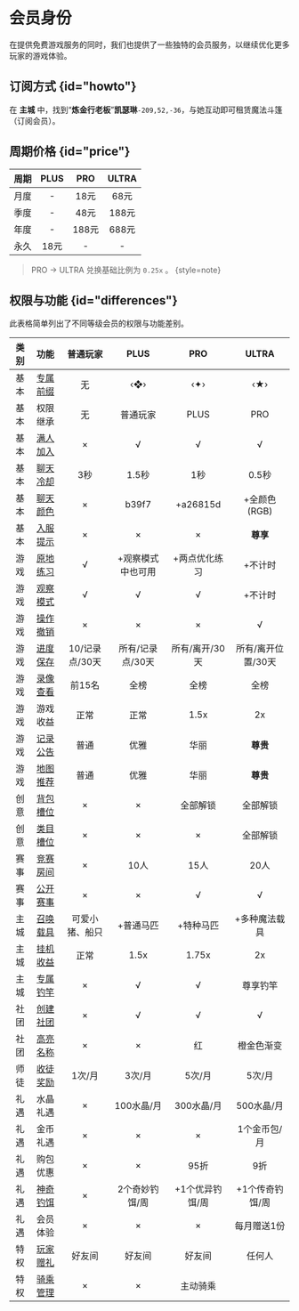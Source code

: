 # 会员身份

在提供免费游戏服务的同时，我们也提供了一些独特的会员服务，以继续优化更多玩家的游戏体验。

## 订阅方式 {id="howto"}

在 **主城** 中，找到“**炼金行老板**”**凯瑟琳**`-209,52,-36`，与她互动即可租赁魔法斗篷（订阅会员）。

## 周期价格 {id="price"}

| 周期 | PLUS | PRO  | ULTRA |
|:--:|:----:|:----:|:-----:|
| 月度 |  -   | 18元  |  68元  |
| 季度 |  -   | 48元  | 188元  |
| 年度 |  -   | 188元 | 688元  |
| 永久 | 18元  |  -   |   -   |

> PRO -> ULTRA 兑换基础比例为 `0.25x` 。 {style=note}

## 权限与功能 {id="differences"}

此表格简单列出了不同等级会员的权限与功能差别。

| 类别 |               功能                |    普通玩家    |    PLUS    |    PRO    |    ULTRA    |
|:--:|:-------------------------------:|:----------:|:----------:|:---------:|:-----------:|
| 基本 |     [专属前缀](basic.md#prefix)     |     无      |    ‹❖›     |    ‹✦›    |     ‹★›     |
| 基本 |              权限继承               |     无      |    普通玩家    |   PLUS    |     PRO     |
| 基本 |   [满人加入](basic.md#full-join)    |     ×      |     √      |     √     |      √      |
| 基本 | [聊天冷却](basic.md#chat-cooldown)  |     3秒     |    1.5秒    |    1秒     |    0.5秒     |
| 基本 |   [聊天颜色](basic.md#chat-color)   |     ×      |   b39f7    | +a26815d  |  +全颜色(RGB)  |
| 基本 | [入服提示](basic.md#join-announce)  |     ×      |     ×      |     ×     |   **尊享**    | 
| 游戏 |    [原地练习](game.md#practice)     |     √      | +观察模式中也可用  |  +两点优化练习  |    +不计时     |
| 游戏 |    [观察模式](game.md#spectate)     |     √      |     √      |     √     |    +不计时     |
| 游戏 |     [操作撤销](game.md#regress)     |     ×      |     ×      |     ×     |      √      |
| 游戏 |  [进度保存](game.md#progress-save)  | 10/记录点/30天 | 所有/记录点/30天 | 所有/离开/30天 | 所有/离开位置/30天 |
| 游戏 |     [录像查看](game.md#replay)      |    前15名    |     全榜     |    全榜     |     全榜      |
| 游戏 |              游戏收益               |     正常     |     正常     |   1.5x    |     2x      | 
| 游戏 | [记录公告](game.md#record-announce) |     普通     |     优雅     |    华丽     |   **尊贵**    | 
| 游戏 |    [地图推荐](game.md#recommend)    |     普通     |     优雅     |    华丽     |   **尊贵**    | 
| 创意 |  [背包槽位](creative.md#backpack)   |     ×      |     ×      |   全部解锁    |    全部解锁     | 
| 创意 |   [类目槽位](creative.md#blocks)    |     ×      |     ×      |     ×     |    全部解锁     | 
| 赛事 |     [竞赛房间](matches.md#room)     |     ×      |    10人     |    15人    |     20人     |
| 赛事 |     [公开赛事](competition.md)      |     ×      |     ×      |     √     |      √      |
| 主城 |    [召唤载具](lobby.md#vehicle)     |  可爱小猪、船只   |   +普通马匹    |   +特种马匹   |   +多种魔法载具   | 
| 主城 |    [挂机收益](lobby.md#afk-pool)    |     正常     |    1.5x    |   1.75x   |     2x      | 
| 主城 |    [专属钓竿](lobby.md#fishing)     |     ×      |     √      |     √     |    尊享钓竿     | 
| 社团 |        [创建社团](league.md)        |     ×      |     √      |     √     |      √      | 
| 社团 |        [高亮名称](league.md)        |     ×      |     ×      |     红     |    橙金色渐变    | 
| 师徒 |        [收徒奖励](mentor.md)        |    1次/月    |    3次/月    |   5次/月    |    5次/月     | 
| 礼遇 |              水晶礼遇               |     ×      |  100水晶/月   |  300水晶/月  |   500水晶/月   | 
| 礼遇 |              金币礼遇               |     ×      |     ×      |     ×     |   1个金币包/月   | 
| 礼遇 |              购包优惠               |     ×      |     ×      |    95折    |     9折      | 
| 礼遇 |    [神奇钓饵](lobby.md#fishing)     |     ×      |  2个奇妙钓饵/周  | +1个优异钓饵/周 |  +1个传奇钓饵/周  | 
| 礼遇 |              会员体验               |     ×      |     ×      |     ×     |   每月赠送1份    | 
| 特权 |     [玩家赠礼](store.md#gifts)      |    好友间     |    好友间     |    好友间    |     任何人     |
 | 特权 |            [骑乘管理]()             |     ×      |     ×      |   主动骑乘    |